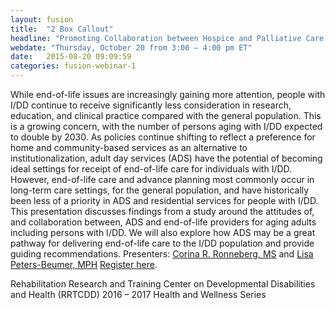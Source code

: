 ```yaml
---
layout: fusion
title:  "2 Box Callout"
headline: "Promoting Collaboration between Hospice and Palliative Care Providers and Adult Day Services for Individuals with Intellectual and Developmental Disabilities"
webdate: "Thursday, October 20 from 3:00 – 4:00 pm ET"
date:   2015-08-20 09:09:59
categories: fusion-webinar-1
---
```

While end-of-life issues are increasingly gaining more attention, people with I/DD continue to receive significantly less consideration in research, education, and clinical practice compared with the general population. This is a growing concern, with the number of persons aging with I/DD expected to double by 2030. As policies continue shifting to reflect a preference for home and community-based services as an alternative to institutionalization, adult day services (ADS) have the potential of becoming ideal settings for receipt of end-of-life care for individuals with I/DD. However, end-of-life care and advance planning most commonly occur in long-term care settings, for the general population, and have historically been less of a priority in ADS and residential services for people with I/DD. This presentation discusses findings from a study around the attitudes of, and collaboration between, ADS and end-of-life providers for aging adults including persons with I/DD. We will also explore how ADS may be a great pathway for delivering end-of-life care to the I/DD population and provide guiding recommendations. Presenters: <a href="mailto:corina@uic.edu">Corina R. Ronneberg, MS</a> and <a href="mailto:lpeters@easterseals.com">Lisa Peters-Beumer, MPH</a> <a href="http://bit.ly/2cTBs64">Register here</a>.

Rehabilitation Research and Training Center on Developmental Disabilities and Health (RRTCDD) 2016 – 2017 Health and Wellness Series